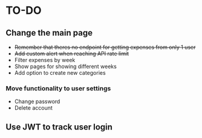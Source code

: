 # TO-DO

## Change the main page

- ~~Remember that theres no endpoint for getting expenses from only 1 user~~
- ~~Add custom alert when reaching API rate limit~~
- Filter expenses by week
- Show pages for showing different weeks
- Add option to create new categories

### Move functionality to user settings

- Change password
- Delete account

## Use JWT to track user login
